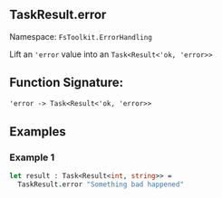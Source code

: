 ## TaskResult.error

Namespace: `FsToolkit.ErrorHandling`

Lift an `'error` value into an `Task<Result<'ok, 'error>>`

## Function Signature:

```fsharp
'error -> Task<Result<'ok, 'error>>
```

## Examples

### Example 1


```fsharp
let result : Task<Result<int, string>> =
  TaskResult.error "Something bad happened"
```

